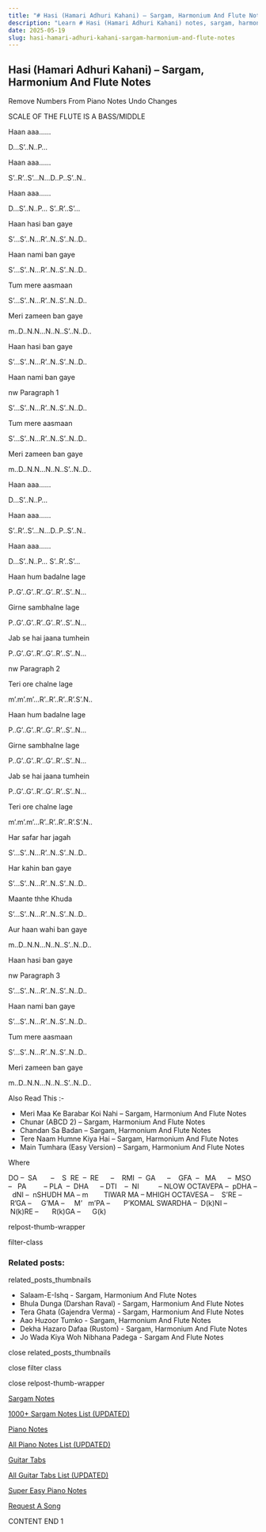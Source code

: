 ```yaml
---
title: "# Hasi (Hamari Adhuri Kahani) – Sargam, Harmonium And Flute Notes"
description: "Learn # Hasi (Hamari Adhuri Kahani) notes, sargam, harmonium notations and flute notes. Easy step-by-step tutorial for beginners."
date: 2025-05-19
slug: hasi-hamari-adhuri-kahani-sargam-harmonium-and-flute-notes
---
```


## Hasi (Hamari Adhuri Kahani) – Sargam, Harmonium And Flute Notes

Remove Numbers From Piano Notes
Undo Changes

SCALE OF THE FLUTE IS A BASS/MIDDLE

Haan aaa……

D…S’..N..P…

Haan aaa……

S’..R’..S’…N…D..P..S’..N..

Haan aaa……

D…S’..N..P… S’..R’..S’…

Haan hasi ban gaye

S’…S’..N…R’..N..S’..N..D..

Haan nami ban gaye

S’…S’..N…R’..N..S’..N..D..

Tum mere aasmaan

S’…S’..N…R’..N..S’..N..D..

Meri zameen ban gaye

m..D..N.N…N..N..S’..N..D..

Haan hasi ban gaye

S’…S’..N…R’..N..S’..N..D..

Haan nami ban gaye

nw Paragraph 1

S’…S’..N…R’..N..S’..N..D..

Tum mere aasmaan

S’…S’..N…R’..N..S’..N..D..

Meri zameen ban gaye

m..D..N.N…N..N..S’..N..D..

Haan aaa……

D…S’..N..P…

Haan aaa……

S’..R’..S’…N…D..P..S’..N..

Haan aaa……

D…S’..N..P… S’..R’..S’…

Haan hum badalne lage

P..G’..G’..R’..G’..R’..S’..N…

Girne sambhalne lage

P..G’..G’..R’..G’..R’..S’..N…

Jab se hai jaana tumhein

P..G’..G’..R’..G’..R’..S’..N…

nw Paragraph 2

Teri ore chalne lage

m’.m’.m’…R’..R’..R’..R’.S’.N..

Haan hum badalne lage

P..G’..G’..R’..G’..R’..S’..N…

Girne sambhalne lage

P..G’..G’..R’..G’..R’..S’..N…

Jab se hai jaana tumhein

P..G’..G’..R’..G’..R’..S’..N…

Teri ore chalne lage

m’.m’.m’…R’..R’..R’..R’.S’.N..

Har safar har jagah

S’…S’..N…R’..N..S’..N..D..

Har kahin ban gaye

S’…S’..N…R’..N..S’..N..D..

Maante thhe Khuda

S’…S’..N…R’..N..S’..N..D..

Aur haan wahi ban gaye

m..D..N.N…N..N..S’..N..D..

Haan hasi ban gaye

nw Paragraph 3

S’…S’..N…R’..N..S’..N..D..

Haan nami ban gaye

S’…S’..N…R’..N..S’..N..D..

Tum mere aasmaan

S’…S’..N…R’..N..S’..N..D..

Meri zameen ban gaye

m..D..N.N…N..N..S’..N..D..

Also Read This :-

* Meri Maa Ke Barabar Koi Nahi – Sargam, Harmonium And Flute Notes
* Chunar (ABCD 2) – Sargam, Harmonium And Flute Notes
* Chandan Sa Badan – Sargam, Harmonium And Flute Notes
* Tere Naam Humne Kiya Hai – Sargam, Harmonium And Flute Notes
* Main Tumhara (Easy Version) – Sargam, Harmonium And Flute Notes

Where

DO –  SA       –    S  RE  –  RE      –    RMI  –  GA      –    GFA  –   MA      –  MSO  –   PA         – PLA  –  DHA      – DTI    –  NI          – NLOW OCTAVEPA –  pDHA –  dNI –  nSHUDH MA – m        TIWAR MA – MHIGH OCTAVESA –    S’RE –     R’GA –     G’MA –     M’   m’PA –       P’KOMAL SWARDHA –  D(k)NI –       N(k)RE –       R(k)GA –      G(k)

relpost-thumb-wrapper

filter-class

### Related posts:

related_posts_thumbnails

* Salaam-E-Ishq - Sargam, Harmonium And Flute Notes
* Bhula Dunga (Darshan Raval) - Sargam, Harmonium And Flute Notes
* Tera Ghata (Gajendra Verma) - Sargam, Harmonium And Flute Notes
* Aao Huzoor Tumko - Sargam, Harmonium And Flute Notes
* Dekha Hazaro Dafaa (Rustom) - Sargam, Harmonium And Flute Notes
* Jo Wada Kiya Woh Nibhana Padega - Sargam And Flute Notes

close related_posts_thumbnails

close filter class

close relpost-thumb-wrapper

[Sargam Notes](https://www.notationsworld.com/sargam-notes.html)

[1000+ Sargam Notes List (UPDATED)](https://www.notationsworld.com/all-songs-list-sargam-notes.html)

[Piano Notes](https://www.notationsworld.com/piano-notes.html)

[All Piano Notes List (UPDATED)](https://www.notationsworld.com/all-songs-list-piano-notes.html)

[Guitar Tabs](https://www.notationsworld.com/guitar-tabs.html)

[All Guitar Tabs List (UPDATED)](https://www.notationsworld.com/all-songs-list-guitar-tabs.html)

[Super Easy Piano Notes](https://studywall.in/)

[Request A Song](https://www.notationsworld.com/request-a-song.html)

CONTENT END 1

